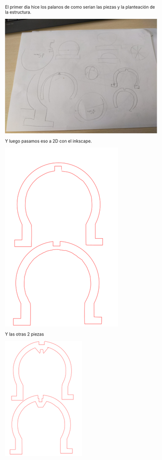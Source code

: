 
El primer dia hice los palanos de como serian las piezas y la planteación de la estructura.

![](https://github.com/Albitah24/Proyecto-integral-/blob/main/Plano%20proyecto%20bola%20lapara.jpeg)

Y luego pasamos eso a 2D con el inkscape.

![](https://github.com/Albitah24/Proyecto-integral-/blob/main/Captura%20de%20pantalla%20de%202021-04-29%2012-19-50.png)

Y las otras 2 piezas

![](https://github.com/Albitah24/Proyecto-integral-/blob/main/Captura%20de%20pantalla%20de%202021-04-29%2010-53-39.png)
